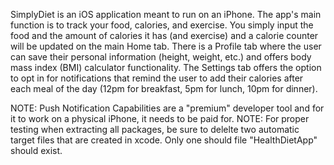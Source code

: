 SimplyDiet is an iOS application meant to run on an iPhone. The app's main function is to track your food, calories, and exercise. You simply input the food and the amount of calories it has (and exercise) and a calorie counter will be updated on the main Home tab. There is a Profile tab where the user can save their personal information (height, weight, etc.) and offers body mass index (BMI) calculator functionality. The Settings tab offers the option to opt in for notifications that remind the user to add their calories after each meal of the day (12pm for breakfast, 5pm for lunch, 10pm for dinner).

NOTE: Push Notification Capabilities are a "premium" developer tool and for it to work on a physical iPhone, it needs to be paid for.
NOTE: For proper testing when extracting all packages, be sure to delelte two automatic target files that are created in xcode. Only one should file "HealthDietApp" should exist.
